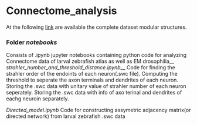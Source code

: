 # Connectome_analysis


At the following [link](https://drive.google.com/drive/folders/1AsEaiju3l62fbwv-SrANfvTJyCqwd_4N?usp=sharing) are available the complete dataset modular structures. 

### Folder *notebooks*
Consists of .ipynb jupyter notebooks containing python code for analyzing Connectome data of larval zebrafish atlas as well as EM drosophilia__
*strahler_number_and_threshold_distance.ipynb*__
Code for finding the strahler order of the endoints of each neuron(.swc file). Computing the threshold to seperate the axon terminals and dendrites of each neuron. Storing the .swc data with unitary value of strahler number of each neuron seperately. Storing the .swc data with info of axo terinal and dendrites of eachg neuroin separately.  

*Directed_model.ipynb*
Code for constructing assymetric adjacency matrix(or directed network) from larval zebrafish .swc data 



